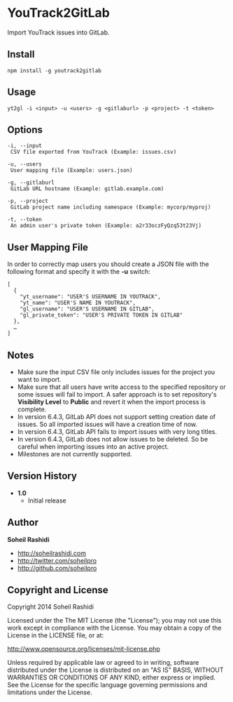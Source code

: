 # YouTrack2GitLab
Import YouTrack issues into GitLab.

## Install

```
npm install -g youtrack2gitlab
```

## Usage

```
yt2gl -i <input> -u <users> -g <gitlaburl> -p <project> -t <token>
```

## Options

```
-i, --input
 CSV file exported from YouTrack (Example: issues.csv)

-u, --users
 User mapping file (Example: users.json)

-g, --gitlaburl
 GitLab URL hostname (Example: gitlab.example.com)

-p, --project
 GitLab project name including namespace (Example: mycorp/myproj)

-t, --token
 An admin user's private token (Example: a2r33oczFyQzq53t23Vj)
```

## User Mapping File
In order to correctly map users you should create a JSON file with the following format and specify it with the **-u** switch:

```
[
  {
    "yt_username": "USER'S USERNAME IN YOUTRACK",
    "yt_name": "USER'S NAME IN YOUTRACK",
    "gl_username": "USER'S USERNAME IN GITLAB",
    "gl_private_token": "USER'S PRIVATE TOKEN IN GITLAB"
  },
  …
]
```

## Notes
- Make sure the input CSV file only includes issues for the project you want to import.
- Make sure that all users have write access to the specified repository or some issues will fail to import. A safer approach is to set repository's **Visibility Level** to **Public** and revert it when the import process is complete.
- In version 6.4.3, GitLab API does not support setting creation date of issues. So all imported issues will have a creation time of now.
- In version 6.4.3, GitLab API fails to import issues with very long titles.
- In version 6.4.3, GitLab does not allow issues to be deleted. So be careful when importing issues into an active project.
- Milestones are not currently supported.

## Version History
+ **1.0**
	+ Initial release

## Author
**Soheil Rashidi**

+ http://soheilrashidi.com
+ http://twitter.com/soheilpro
+ http://github.com/soheilpro

## Copyright and License
Copyright 2014 Soheil Rashidi

Licensed under the The MIT License (the "License");
you may not use this work except in compliance with the License.
You may obtain a copy of the License in the LICENSE file, or at:

http://www.opensource.org/licenses/mit-license.php

Unless required by applicable law or agreed to in writing, software
distributed under the License is distributed on an "AS IS" BASIS,
WITHOUT WARRANTIES OR CONDITIONS OF ANY KIND, either express or implied.
See the License for the specific language governing permissions and
limitations under the License.
